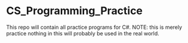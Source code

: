 # CS_Programming_Practice
This repo will contain all practice programs for C#. NOTE: this is merely practice nothing in this will probably be used in the real world.
